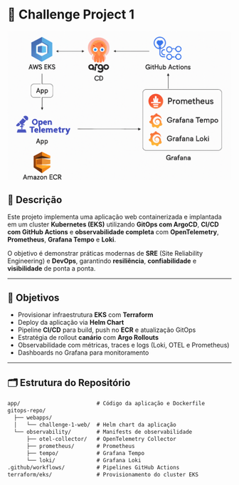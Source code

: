 # 🚀 Challenge Project 1


![Image Challenge Project 1](docs/challenge_arch_image.png)


## 📌 Descrição
Este projeto implementa uma aplicação web containerizada e implantada em um cluster **Kubernetes (EKS)** utilizando **GitOps com ArgoCD**, **CI/CD com GitHub Actions** e **observabilidade completa** com **OpenTelemetry**, **Prometheus**, **Grafana Tempo** e **Loki**.

O objetivo é demonstrar práticas modernas de **SRE** (Site Reliability Engineering) e **DevOps**, garantindo **resiliência**, **confiabilidade** e **visibilidade** de ponta a ponta.

---

## 🎯 Objetivos
- Provisionar infraestrutura **EKS** com **Terraform**
- Deploy da aplicação via **Helm Chart**
- Pipeline **CI/CD** para build, push no **ECR** e atualização GitOps
- Estratégia de rollout **canário** com **Argo Rollouts**
- Observabilidade com métricas, traces e logs (Loki, OTEL e Prometheus)
- Dashboards no Grafana para monitoramento  

---

## 🗂 Estrutura do Repositório

```plaintext
app/                        # Código da aplicação e Dockerfile
gitops-repo/
  ├── webapps/
  │   └── challenge-1-web/  # Helm chart da aplicação
  └── observability/        # Manifests de observabilidade
      ├── otel-collector/   # OpenTelemetry Collector
      ├── prometheus/       # Prometheus
      ├── tempo/            # Grafana Tempo
      └── loki/             # Grafana Loki
.github/workflows/          # Pipelines GitHub Actions
terraform/eks/              # Provisionamento do cluster EKS
